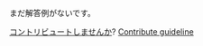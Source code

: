 
まだ解答例がないです。

[コントリビュートしませんか](https://github.com/BFEdev/BFE.dev-solutions/blob/main/problem/merge-sorted-arrays_ja.md)?  [Contribute guideline](https://github.com/BFEdev/BFE.dev-solutions#how-to-contribute)
